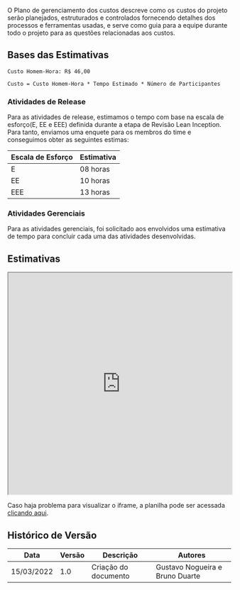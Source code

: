 O Plano de gerenciamento dos custos descreve como os custos do projeto serão planejados, estruturados e controlados fornecendo detalhes dos processos e ferramentas usadas, e serve como guia para a equipe durante todo o projeto para as questões relacionadas aos custos.

## Bases das Estimativas 

    Custo Homem-Hora: R$ 46,00

    Custo = Custo Homem-Hora * Tempo Estimado * Número de Participantes

### Atividades de Release 

Para as atividades de release, estimamos o tempo com base na escala de esforço(E, EE e EEE) definida durante a etapa de Revisão Lean Inception. Para tanto, enviamos uma enquete para os membros do time e conseguimos obter as seguintes estimas:

| Escala de Esforço | Estimativa |
| ----------------- | ---------- |
| E                 | 08 horas   |
| EE                | 10 horas   |
| EEE               | 13 horas   |

### Atividades Gerenciais

Para as atividades gerenciais, foi solicitado aos envolvidos uma estimativa de tempo para concluir cada uma das atividades desenvolvidas.

## Estimativas

<iframe src="https://docs.google.com/spreadsheets/d/e/2PACX-1vTVGYcIDQqDiBNTj0CkQ2gy7BAoIoM7D5CECBlqguUTX9UGsz6waPmNY7vRWpnAPRF707V2HGZ4adFL/pubhtml?gid=1955257034&amp;single=true&amp;widget=true&amp;headers=false" width="100%"  height="500px"></iframe>

Caso haja problema para visualizar o iframe, a planilha pode ser acessada [clicando aqui](https://docs.google.com/spreadsheets/d/1PEdOLMKuUnVE1E6avnvDL8vuwnNRwThTmN7LKLLYztA).


## Histórico de Versão

| Data       | Versão | Descrição            | Autores                         |
| ---------- | ------ | -------------------- | ------------------------------- |
| 15/03/2022 | 1.0    | Criação do documento | Gustavo Nogueira e Bruno Duarte |
